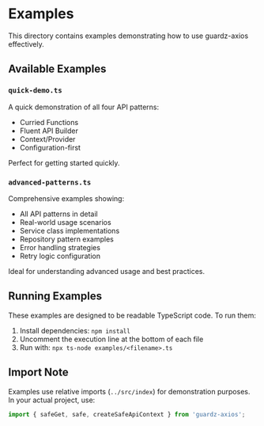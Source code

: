 # Examples

This directory contains examples demonstrating how to use guardz-axios effectively.

## Available Examples

### `quick-demo.ts`
A quick demonstration of all four API patterns:
- Curried Functions
- Fluent API Builder  
- Context/Provider
- Configuration-first

Perfect for getting started quickly.

### `advanced-patterns.ts`
Comprehensive examples showing:
- All API patterns in detail
- Real-world usage scenarios
- Service class implementations
- Repository pattern examples
- Error handling strategies
- Retry logic configuration

Ideal for understanding advanced usage and best practices.

## Running Examples

These examples are designed to be readable TypeScript code. To run them:

1. Install dependencies: `npm install`
2. Uncomment the execution line at the bottom of each file
3. Run with: `npx ts-node examples/<filename>.ts`

## Import Note

Examples use relative imports (`../src/index`) for demonstration purposes. In your actual project, use:

```typescript
import { safeGet, safe, createSafeApiContext } from 'guardz-axios';
``` 